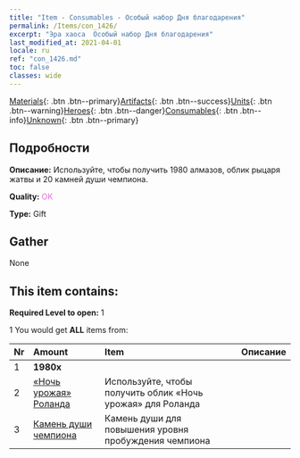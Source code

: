 ```yaml
---
title: "Item - Consumables - Особый набор Дня благодарения"
permalink: /Items/con_1426/
excerpt: "Эра хаоса  Особый набор Дня благодарения"
last_modified_at: 2021-04-01
locale: ru
ref: "con_1426.md"
toc: false
classes: wide
---
```

 [Materials](/ru/Items/){: .btn .btn--primary}[Artifacts](/ru/Items/Artifacts/){: .btn .btn--success}[Units](/ru/Items/Units/){: .btn .btn--warning}[Heroes](/ru/Items/Heroes/){: .btn .btn--danger}[Consumables](/ru/Items/Consumables/){: .btn .btn--info}[Unknown](/ru/Items/Unknown/){: .btn .btn--primary}

## Подробности
 **Описание:** Используйте, чтобы получить 1980 алмазов, облик рыцаря жатвы и 20 камней души чемпиона.

 **Quality:** <span style="color: #DA70D6">OK</span>

 **Type:** Gift

## Gather

  None

## This item contains:

 **Required Level to open:** 1

 1 You would get **ALL** items  from:

  | Nr | Amount |     Item    | Описание |
  |:---|:-------|:------------|:-----------:|
  | 1 |  **1980x** | <i class="fas fa-gem"/> |  | 
  | 2 | [«Ночь урожая» Роланда](/ru/Items/con_1034/) | Используйте, чтобы получить облик «Ночь урожая» для Роланда | 
  | 3 | [Камень души чемпиона](/ru/Items/unt_287/) | Камень души для повышения уровня пробуждения чемпиона | 
